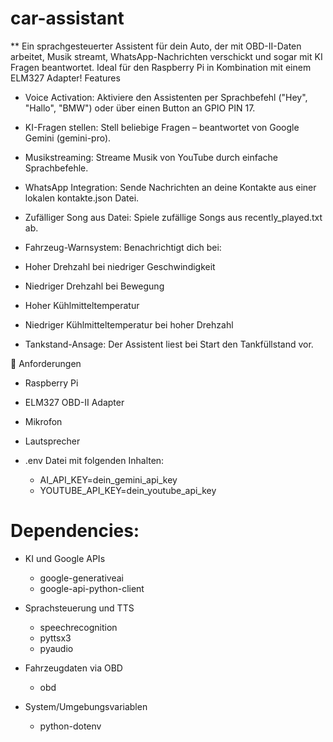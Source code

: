 # car-assistant
** Ein sprachgesteuerter Assistent für dein Auto, der mit OBD-II-Daten arbeitet, Musik streamt,
WhatsApp-Nachrichten verschickt und sogar mit KI Fragen beantwortet.
Ideal für den Raspberry Pi in Kombination mit einem ELM327 Adapter!
Features
* Voice Activation: Aktiviere den Assistenten per Sprachbefehl ("Hey", "Hallo", "BMW") oder über einen Button an GPIO PIN 17.

* KI-Fragen stellen: Stell beliebige Fragen – beantwortet von Google Gemini (gemini-pro).

* Musikstreaming: Streame Musik von YouTube durch einfache Sprachbefehle.

* WhatsApp Integration: Sende Nachrichten an deine Kontakte aus einer lokalen kontakte.json Datei.

* Zufälliger Song aus Datei: Spiele zufällige Songs aus recently_played.txt ab.

* Fahrzeug-Warnsystem: Benachrichtigt dich bei:

* Hoher Drehzahl bei niedriger Geschwindigkeit

* Niedriger Drehzahl bei Bewegung

* Hoher Kühlmitteltemperatur

* Niedriger Kühlmitteltemperatur bei hoher Drehzahl

* Tankstand-Ansage: Der Assistent liest bei Start den Tankfüllstand vor.

🔑 Anforderungen
* Raspberry Pi

* ELM327 OBD-II Adapter

* Mikrofon

* Lautsprecher

* .env Datei mit folgenden Inhalten:

   * AI_API_KEY=dein_gemini_api_key
   * YOUTUBE_API_KEY=dein_youtube_api_key

# Dependencies:

* KI und Google APIs
  * google-generativeai
  * google-api-python-client

* Sprachsteuerung und TTS
   * speechrecognition
   * pyttsx3
   * pyaudio               

* Fahrzeugdaten via OBD
  * obd

* System/Umgebungsvariablen
  * python-dotenv

